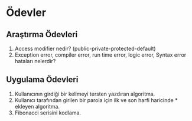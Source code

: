 # Ödevler

## Araştırma Ödevleri

1. Access modifier nedir? (public-private-protected-default)
2. Exception error, compiler error, run time error, logic error, Syntax error hataları nelerdir?

## Uygulama Ödevleri

1. Kullanıcının girdiği bir kelimeyi tersten yazdıran algoritma.
2. Kullanıcı tarafından girilen bir parola için ilk ve son harfi haricinde * ekleyen algoritma.
3. Fibonacci serisini kodlama.
